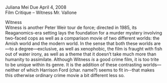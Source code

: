 Juliana Mei								Due April 4, 2008  
Film Critique – Witness						Mr. Vallone

Witness  
	Witness is another Peter Weir tour de force; directed in 1985, its Reaganomics-era setting lays the foundation for a murder mystery involving two-faced cops as well as a comparison movie of two different worlds: the Amish world and the modern world.  In the sense that both these worlds are—to a degree—exclusive, as well as xenophobic, the film is fraught with fish out of water irony, as well as a theme that it doesn’t take much more than humanity to assimilate. Although Witness *is* a good crime film, it is too trite to be unique within its genre. It is the addition of these contrasting worlds—neither of which Harrison Ford (char. name?) seems to fit in--that makes this otherwise ordinary crime movie a bit different less so.   
	 